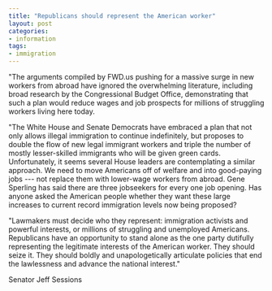 ```yaml
---
title: "Republicans should represent the American worker"
layout: post
categories:
- information
tags:
- immigration
---
```


"The arguments compiled by FWD.us pushing for a massive surge in new workers from abroad have ignored the overwhelming literature, including broad research by the Congressional Budget Office, demonstrating that such a plan would reduce wages and job prospects for millions of struggling workers living here today.

"The White House and Senate Democrats have embraced a plan that not only allows illegal immigration to continue indefinitely, but proposes to double the flow of new legal immigrant workers and triple the number of mostly lesser-skilled immigrants who will be given green cards. Unfortunately, it seems several House leaders are contemplating a similar approach. We need to move Americans off of welfare and into good-paying jobs --- not replace them with lower-wage workers from abroad. Gene Sperling has said there are three jobseekers for every one job opening. Has anyone asked the American people whether they want these large increases to current record immigration levels now being proposed?

"Lawmakers must decide who they represent: immigration activists and powerful interests, or millions of struggling and unemployed Americans. Republicans have an opportunity to stand alone as the one party dutifully representing the legitimate interests of the American worker. They should seize it. They should boldly and unapologetically articulate policies that end the lawlessness and advance the national interest."

Senator Jeff Sessions
